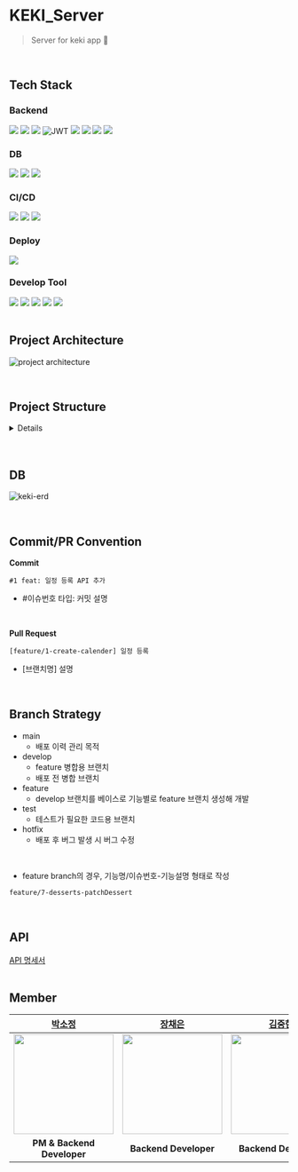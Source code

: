 # KEKI_Server
>  Server for keki app 🍰
<br>

## Tech Stack
### Backend
<img src="https://img.shields.io/badge/java-007396?style=for-the-badge&logo=java&logoColor=white"> <img src="https://img.shields.io/badge/springboot-6DB33F?style=for-the-badge&logo=springboot&logoColor=white"> <img src="https://img.shields.io/badge/spring security-6DB33F?style=for-the-badge&logo=springsecurity&logoColor=white"> ![JWT](https://img.shields.io/badge/JWT-black?style=for-the-badge&logo=JSON%20web%20tokens) <img src="https://img.shields.io/badge/spring data jpa-6DB33F?style=for-the-badge&logoColor=white"> <img src="https://img.shields.io/badge/querydsl-6DB33F?style=for-the-badge&logoColor=white"> <img src="https://img.shields.io/badge/hibernate-59666C?style=for-the-badge&logo=hibernate&logoColor=white"> <img src="https://img.shields.io/badge/gradle-02303A?style=for-the-badge&logo=gradle&logoColor=white"> 

### DB
<img src="https://img.shields.io/badge/amazon rds-527FFF?style=for-the-badge&logo=amazonrds&logoColor=white"> <img src="https://img.shields.io/badge/mysql-4479A1?style=for-the-badge&logo=mysql&logoColor=white"> <img src="https://img.shields.io/badge/jasypt-0769AD?style=for-the-badge&logoColor=white"> 

### CI/CD
<img src="https://img.shields.io/badge/jenkins-D24939?style=for-the-badge&logo=jenkins&logoColor=white"> <img src="https://img.shields.io/badge/docker-2496ED?style=for-the-badge&logo=docker&logoColor=white"> <img src="https://img.shields.io/badge/docker hub-2496ED?style=for-the-badge&logo=docker&logoColor=white"> 

### Deploy
<img src="https://img.shields.io/badge/amazon ec2-FF9900?style=for-the-badge&logo=amazon ec2&logoColor=white"> 

### Develop Tool
<img src="https://img.shields.io/badge/intelliJ-000000?style=for-the-badge&logo=intellij idea&logoColor=white"> <img src="https://img.shields.io/badge/postman-FF6C37?style=for-the-badge&logo=postman&logoColor=white"> <img src="https://img.shields.io/badge/swagger-85EA2D?style=for-the-badge&logo=swagger&logoColor=white"> <img src="https://img.shields.io/badge/github-181717?style=for-the-badge&logo=github&logoColor=white"> <img src="https://img.shields.io/badge/git-F05032?style=for-the-badge&logo=git&logoColor=white">
<br> 
<br>

## Project Architecture
![project architecture](https://user-images.githubusercontent.com/90203250/225488610-1f3b1b4b-e2ec-454b-9ab0-035788414cbf.png)


<br>

## Project Structure

<details>
<summary>Details</summary>

```jsx
.
│  .gitignore
│  build.gradle
│  Dockerfile
│  gradlew
│  gradlew.bat
│  result.txt
│  settings.gradle
│                      
├─gradle
│  └─wrapper
│          gradle-wrapper.jar
│          gradle-wrapper.properties
│          
└─src
    ├─main
    │  ├─java
    │  │  └─com
    │  │      └─codepatissier
    │  │          └─keki
    │  │              │  KekiApplication.java
    │  │              │  TestController.java
    │  │              │  
    │  │              ├─calendar
    │  │              │  │  CalendarCategory.java
    │  │              │  │  
    │  │              │  ├─contoller
    │  │              │  │      CalendarController.java
    │  │              │  │      
    │  │              │  ├─dto
    │  │              │  │      CalendarHashTag.java
    │  │              │  │      CalendarListRes.java
    │  │              │  │      CalendarReq.java
    │  │              │  │      CalendarRes.java
    │  │              │  │      HomePostRes.java
    │  │              │  │      HomeRes.java
    │  │              │  │      HomeTagRes.java
    │  │              │  │      PopularTagRes.java
    │  │              │  │      TagRes.java
    │  │              │  │      
    │  │              │  ├─entity
    │  │              │  │      Calendar.java
    │  │              │  │      CalendarTag.java
    │  │              │  │      
    │  │              │  ├─repository
    │  │              │  │  ├─Calendar
    │  │              │  │  │      CalendarCustom.java
    │  │              │  │  │      CalendarRepository.java
    │  │              │  │  │      CalendarRepositoryImpl.java
    │  │              │  │  │      
    │  │              │  │  └─CalendarTag
    │  │              │  │          CalendarTagCustom.java
    │  │              │  │          CalendarTagRepository.java
    │  │              │  │          CalendarTagRepositoryImpl.java
    │  │              │  │          
    │  │              │  └─service
    │  │              │          CalendarService.java
    │  │              │          
    │  │              ├─common
    │  │              │  │  BaseEntity.java
    │  │              │  │  BaseException.java
    │  │              │  │  BaseResponse.java
    │  │              │  │  BaseResponseStatus.java
    │  │              │  │  Constant.java
    │  │              │  │  EmptyStringToNullConverter.java
    │  │              │  │  Role.java
    │  │              │  │  
    │  │              │  ├─config
    │  │              │  │      JasyptConfig.java
    │  │              │  │      QueryDslConfig.java
    │  │              │  │      SwaggerConfig.java
    │  │              │  │      WebSecurityConfig.java
    │  │              │  │      
    │  │              │  └─Tag
    │  │              │         Tag.java
    │  │              │         TagRepository.java
    │  │              │          
    │  │              ├─cs
    │  │              │  ├─controller
    │  │              │  │      CsController.java
    │  │              │  │      
    │  │              │  ├─dto
    │  │              │  │      GetNoticeListRes.java
    │  │              │  │      GetNoticeRes.java
    │  │              │  │      
    │  │              │  ├─entity
    │  │              │  │      Hide.java
    │  │              │  │      Notice.java
    │  │              │  │      Report.java
    │  │              │  │      ReportCategory.java
    │  │              │  │      
    │  │              │  ├─repository
    │  │              │  │      HideRepository.java
    │  │              │  │      NoticeRepository.java
    │  │              │  │      ReportRepository.java
    │  │              │  │      
    │  │              │  └─service
    │  │              │          CsService.java
    │  │              │          
    │  │              ├─dessert
    │  │              │  ├─controller
    │  │              │  │      DessertController.java
    │  │              │  │      
    │  │              │  ├─dto
    │  │              │  │      GetDessertRes.java
    │  │              │  │      GetStoreDessertRes.java
    │  │              │  │      GetStoreDessertsRes.java
    │  │              │  │      PatchDessertReq.java
    │  │              │  │      PostDessertReq.java
    │  │              │  │      
    │  │              │  ├─entity
    │  │              │  │      Dessert.java
    │  │              │  │      
    │  │              │  ├─repository
    │  │              │  │      DessertRepository.java
    │  │              │  │      
    │  │              │  └─service
    │  │              │          DessertService.java
    │  │              │          
    │  │              ├─history
    │  │              │  ├─controller
    │  │              │  │      HistoryController.java
    │  │              │  │      
    │  │              │  ├─dto
    │  │              │  │      HistorySearchRes.java
    │  │              │  │      PostSearchRes.java
    │  │              │  │      SearchRes.java
    │  │              │  │      
    │  │              │  ├─entity
    │  │              │  │      PostHistory.java
    │  │              │  │      SearchHistory.java
    │  │              │  │      
    │  │              │  ├─repository
    │  │              │  │      PostHistoryCustom.java
    │  │              │  │      PostHistoryRepository.java
    │  │              │  │      PostHistoryRepositoryImpl.java
    │  │              │  │      SearchHistoryCustom.java
    │  │              │  │      SearchHistoryRepository.java
    │  │              │  │      SearchHistoryRepositoryImpl.java
    │  │              │  │      
    │  │              │  └─service
    │  │              │          PostHistoryService.java
    │  │              │          SearchHistoryService.java
    │  │              │          
    │  │              ├─post
    │  │              │  ├─controller
    │  │              │  │      PostController.java
    │  │              │  │      
    │  │              │  ├─dto
    │  │              │  │      DessertsRes.java
    │  │              │  │      GetLikePostRes.java
    │  │              │  │      GetLikePostsRes.java
    │  │              │  │      GetMakePostRes.java
    │  │              │  │      GetModifyPostRes.java
    │  │              │  │      GetPostRes.java
    │  │              │  │      GetPostsRes.java
    │  │              │  │      PatchPostReq.java
    │  │              │  │      PostPostReq.java
    │  │              │  │      PostReportReq.java
    │  │              │  │      
    │  │              │  ├─entity
    │  │              │  │      Post.java
    │  │              │  │      PostImg.java
    │  │              │  │      PostLike.java
    │  │              │  │      PostTag.java
    │  │              │  │      
    │  │              │  ├─repository
    │  │              │  │      PostCustom.java
    │  │              │  │      PostImgRepository.java
    │  │              │  │      PostLikeRepository.java
    │  │              │  │      PostRepository.java
    │  │              │  │      PostRepositoryImpl.java
    │  │              │  │      PostTagCustom.java
    │  │              │  │      PostTagRepository.java
    │  │              │  │      PostTagRepositoryImpl.java
    │  │              │  │      
    │  │              │  └─service
    │  │              │          PostService.java
    │  │              │          
    │  │              ├─store
    │  │              │  ├─controller
    │  │              │  │      StoreController.java
    │  │              │  │      
    │  │              │  ├─dto
    │  │              │  │      GetMyPageStoreProfileRes.java
    │  │              │  │      GetStoreInfoRes.java
    │  │              │  │      GetStoreProfileRes.java
    │  │              │  │      PatchProfileReq.java
    │  │              │  │      PostStoreReq.java
    │  │              │  │      PostStoreRes.java
    │  │              │  │      
    │  │              │  ├─entity
    │  │              │  │      Store.java
    │  │              │  │      
    │  │              │  ├─repository
    │  │              │  │      StoreRepository.java
    │  │              │  │      
    │  │              │  └─service
    │  │              │          StoreService.java
    │  │              │          
    │  │              └─user
    │  │                  ├─controller
    │  │                  │      UserController.java
    │  │                  │      
    │  │                  ├─dto
    │  │                  │      GetProfileRes.java
    │  │                  │      GoogleLogin.java
    │  │                  │      KakaoLogin.java
    │  │                  │      NaverLogin.java
    │  │                  │      PatchProfileReq.java
    │  │                  │      PostCustomerReq.java
    │  │                  │      PostNicknameReq.java
    │  │                  │      PostUserReq.java
    │  │                  │      PostUserRes.java
    │  │                  │      
    │  │                  ├─entity
    │  │                  │      Provider.java
    │  │                  │      User.java
    │  │                  │      
    │  │                  ├─repository
    │  │                  │      UserRepository.java
    │  │                  │      
    │  │                  └─service
    │  │                          AuthService.java
    │  │                          GoogleService.java
    │  │                          KakaoService.java
    │  │                          NaverService.java
    │  │                          UserService.java
    │  │                          
    │  └─resources
    │          application-oauth.properties
    │          application.properties
    │          
    ├─querydsl
    │  └─java
    └─test
        └─java
            └─com
                └─codepatissier
                    └─keki
                         KekiApplicationTests.java
```
<br>
</details>
<br><br>

## DB 
![keki-erd](https://user-images.githubusercontent.com/80838501/218660483-b06e9835-7dd5-4292-aa94-073ae466c235.png)

<br>

## Commit/PR Convention
**Commit**
```
#1 feat: 일정 등록 API 추가
```
- #이슈번호 타입: 커밋 설명
<br>

**Pull Request**
```
[feature/1-create-calender] 일정 등록
```
- [브랜치명]  설명
<br>

## Branch Strategy
- main
    - 배포 이력 관리 목적
- develop
    - feature 병합용 브랜치
    - 배포 전 병합 브랜치
- feature
    - develop 브랜치를 베이스로 기능별로 feature 브랜치 생성해 개발
- test
    - 테스트가 필요한 코드용 브랜치
- hotfix
    - 배포 후 버그 발생 시 버그 수정 
<br>

- feature branch의 경우, 기능명/이슈번호-기능설명 형태로 작성
```md
feature/7-desserts-patchDessert
```
<br>

## API
[API 명세서]( https://broadleaf-mist-919.notion.site/API-72e2b7a446544ee18493354baa0cda17 )
<br>
<br>

## Member
|[박소정](https://github.com/sojungpp)|[장채은](https://github.com/chaerlo127)|[김중현](https://github.com/JoongHyun-Kim)|[박서연](https://github.com/psyeon1120)|
|:---:|:---:|:---:|:---:|
|<img src="https://github.com/sojungpp.png" width="180" height="180" >|<img src="https://github.com/chaerlo127.png" width="180" height="180" >|<img src="https://github.com/JoongHyun-Kim.png" width="180" height="180" >|<img src="https://github.com/psyeon1120.png" width="180" height="180">|
| **PM & Backend Developer** | **Backend Developer**| **Backend Developer** | **Backend Developer** |
